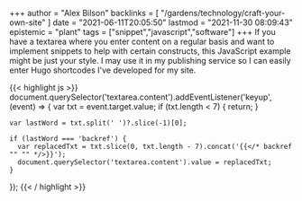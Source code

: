 +++
author = "Alex Bilson"
backlinks = [
    "/gardens/technology/craft-your-own-site"
]
date = "2021-06-11T20:05:50"
lastmod = "2021-11-30 08:09:43"
epistemic = "plant"
tags = ["snippet","javascript","software"]
+++
If you have a textarea where you enter content on a regular basis and want to implement snippets to help with certain constructs, this JavaScript example might be just your style. I may use it in my publishing service so I can easily enter Hugo shortcodes I've developed for my site.

{{< highlight js >}}
document.querySelector('textarea.content').addEventListener('keyup',
  (event) => {
    var txt = event.target.value;
    if (txt.length < 7) { return; }

    var lastWord = txt.split(' ')?.slice(-1)[0];

    if (lastWord === 'backref') {
      var replacedTxt = txt.slice(0, txt.length - 7).concat('{{</* backref "" "" */>}}');
      document.querySelector('textarea.content').value = replacedTxt;
    }
  });
{{< / highlight >}}

